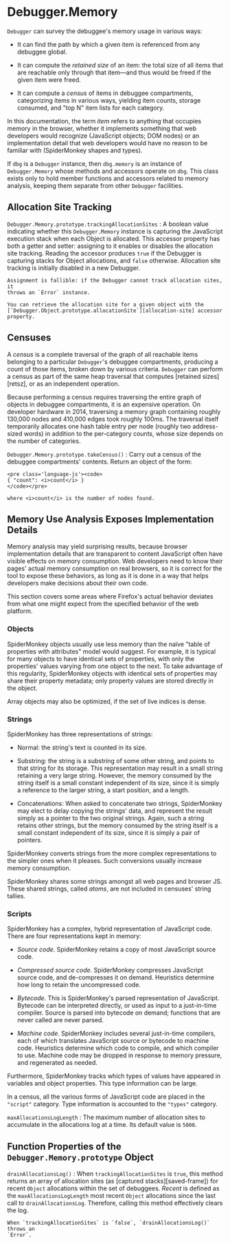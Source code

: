 Debugger.Memory
===============

`Debugger` can survey the debuggee's memory usage in various ways:

- It can find the path by which a given item is referenced from any debuggee
  global.

- It can compute the *retained size* of an item: the total size of all
  items that are reachable only through that item&mdash;and thus would be
  freed if the given item were freed.

- It can compute a *census* of items in debuggee compartments, categorizing
  items in various ways, yielding item counts, storage consumed, and "top
  N" item lists for each category.

In this documentation, the term *item* refers to anything that occupies memory
in the browser, whether it implements something that web developers would
recognize (JavaScript objects; DOM nodes) or an implementation detail that web
developers would have no reason to be familiar with (SpiderMonkey shapes and
types).

If `dbg` is a `Debugger` instance, then `dbg.memory` is an instance of
`Debugger.Memory` whose methods and accessors operate on `dbg`. This class
exists only to hold member functions and accessors related to memory analysis,
keeping them separate from other `Debugger` facilities.


Allocation Site Tracking
------------------------

<code id="trackingallocationsites">Debugger.Memory.prototype.trackingAllocationSites</code>
:   A boolean value indicating whether this `Debugger.Memory` instance is
    capturing the JavaScript execution stack when each Object is allocated. This
    accessor property has both a getter and setter: assigning to it enables or
    disables the allocation site tracking. Reading the accessor produces `true`
    if the Debugger is capturing stacks for Object allocations, and `false`
    otherwise. Allocation site tracking is initially disabled in a new Debugger.

    Assignment is fallible: if the Debugger cannot track allocation sites, it
    throws an `Error` instance.

    You can retrieve the allocation site for a given object with the
    [`Debugger.Object.prototype.allocationSite`][allocation-site] accessor
    property.


Censuses
--------

A *census* is a complete traversal of the graph of all reachable items belonging
to a particular `Debugger`'s debuggee compartments, producing a count of those
items, broken down by various criteria. `Debugger` can perform a census as part
of the same heap traversal that computes [retained sizes][retsz], or as an
independent operation.

Because performing a census requires traversing the entire graph of objects in
debuggee compartments, it is an expensive operation. On developer hardware in
2014, traversing a memory graph containing roughly 130,000 nodes and 410,000
edges took roughly 100ms. The traversal itself temporarily allocates one hash
table entry per node (roughly two address-sized words) in addition to the
per-category counts, whose size depends on the number of categories.

`Debugger.Memory.prototype.takeCensus()`
:   Carry out a census of the debuggee compartments' contents. Return an
    object of the form:

    <pre class='language-js'><code>
    { "count": <i>count</i> }
    </code></pre>

    where <i>count</i> is the number of nodes found.

Memory Use Analysis Exposes Implementation Details
--------------------------------------------------

Memory analysis may yield surprising results, because browser implementation
details that are transparent to content JavaScript often have visible effects on
memory consumption. Web developers need to know their pages' actual memory
consumption on real browsers, so it is correct for the tool to expose these
behaviors, as long as it is done in a way that helps developers make decisions
about their own code.

This section covers some areas where Firefox's actual behavior deviates from
what one might expect from the specified behavior of the web platform.


### Objects

SpiderMonkey objects usually use less memory than the naïve "table of properties
with attributes" model would suggest. For example, it is typical for many
objects to have identical sets of properties, with only the properties' values
varying from one object to the next. To take advantage of this regularity,
SpiderMonkey objects with identical sets of properties may share their property
metadata; only property values are stored directly in the object.

Array objects may also be optimized, if the set of live indices is dense.


### Strings

SpiderMonkey has three representations of strings:

- Normal: the string's text is counted in its size.

- Substring: the string is a substring of some other string, and points to that
  string for its storage. This representation may result in a small string
  retaining a very large string. However, the memory consumed by the string
  itself is a small constant independent of its size, since it is simply a
  reference to the larger string, a start position, and a length.

- Concatenations: When asked to concatenate two strings, SpiderMonkey may elect
  to delay copying the strings' data, and represent the result simply as a
  pointer to the two original strings. Again, such a string retains other
  strings, but the memory consumed by the string itself is a small constant
  independent of its size, since it is simply a pair of pointers.

SpiderMonkey converts strings from the more complex representations to the
simpler ones when it pleases. Such conversions usually increase memory
consumption.

SpiderMonkey shares some strings amongst all web pages and browser JS. These
shared strings, called *atoms*, are not included in censuses' string tallies.


### Scripts

SpiderMonkey has a complex, hybrid representation of JavaScript code. There
are four representations kept in memory:

- _Source code_. SpiderMonkey retains a copy of most JavaScript source code.

- _Compressed source code_. SpiderMonkey compresses JavaScript source code,
  and de-compresses it on demand. Heuristics determine how long to retain the
  uncompressed code.

- _Bytecode_. This is SpiderMonkey's parsed representation of JavaScript.
  Bytecode can be interpreted directly, or used as input to a just-in-time
  compiler. Source is parsed into bytecode on demand; functions that are never
  called are never parsed.

- _Machine code_. SpiderMonkey includes several just-in-time compilers, each of
  which translates JavaScript source or bytecode to machine code. Heuristics
  determine which code to compile, and which compiler to use. Machine code may
  be dropped in response to memory pressure, and regenerated as needed.

Furthermore, SpiderMonkey tracks which types of values have appeared in
variables and object properties. This type information can be large.

In a census, all the various forms of JavaScript code are placed in the
`"script"` category. Type information is accounted to the `"types"` category.

`maxAllocationsLogLength`
:   The maximum number of allocation sites to accumulate in the allocations log
    at a time. Its default value is `5000`.

## Function Properties of the `Debugger.Memory.prototype` Object

`drainAllocationsLog()`
:   When `trackingAllocationSites` is `true`, this method returns an array of
    allocation sites (as [captured stacks][saved-frame]) for recent `Object`
    allocations within the set of debuggees. *Recent* is defined as the
    `maxAllocationsLogLength` most recent `Object` allocations since the last
    call to `drainAllocationsLog`. Therefore, calling this method effectively
    clears the log.

    When `trackingAllocationSites` is `false`, `drainAllocationsLog()` throws an
    `Error`.
